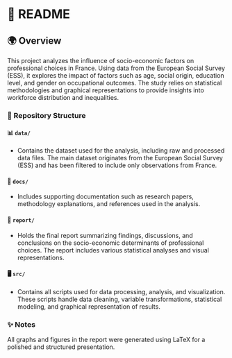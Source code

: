 # 📘 README

<h2>🌍 Overview</h2>
<p>This project analyzes the influence of socio-economic factors on professional choices in France. Using data from the European Social Survey (ESS), it explores the impact of factors such as age, social origin, education level, and gender on occupational outcomes. The study relies on statistical methodologies and graphical representations to provide insights into workforce distribution and inequalities.</p>

<h3>📂 Repository Structure</h3>

<h4>📊 <code>data/</code></h4>
<ul>
  <li> Contains the dataset used for the analysis, including raw and processed data files. The main dataset originates from the European Social Survey (ESS) and has been filtered to include only observations from France.</li>
</ul>

<h4>📜 <code>docs/</code></h4>
<ul>
  <li> Includes supporting documentation such as research papers, methodology explanations, and references used in the analysis.</li>
</ul>

<h4>📑 <code>report/</code></h4>
<ul>
  <li> Holds the final report summarizing findings, discussions, and conclusions on the socio-economic determinants of professional choices. The report includes various statistical analyses and visual representations.</li>
</ul>

<h4>🖥️ <code>src/</code></h4>
<ul>
  <li>Contains all scripts used for data processing, analysis, and visualization. These scripts handle data cleaning, variable transformations, statistical modeling, and graphical representation of results.</li>
</ul>

<h3>✨ Notes</h3>
<p>All graphs and figures in the report were generated using LaTeX for a polished and structured presentation.</p>
